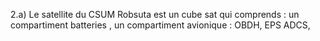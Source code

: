 2.a) Le satellite du CSUM Robsuta est un cube sat qui comprends : un compartiment batteries , un compartiment avionique : OBDH, EPS ADCS, 